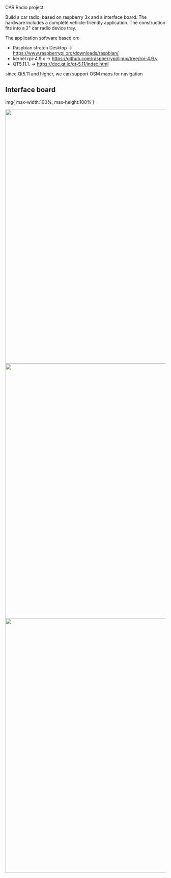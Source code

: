 CAR Radio project

Build a car radio, based on raspberry 3x and a interface board.
The hardware includes a complete vehicle-friendly application.
The construction fits into a 2" car radio device tray.

The application software based on:
- Raspbian stretch Desktop -> https://www.raspberrypi.org/downloads/raspbian/
- kernel rpi-4.9.x -> https://github.com/raspberrypi/linux/tree/rpi-4.9.y
- QT5.11.1.                -> https://doc.qt.io/qt-5.11/index.html

since Qt5.11 and higher, we can support OSM maps for navigation

Interface board
------------------------

img{
max-width:100%;
max-height:100%
}

<img src="https://github.com/hj-arlt/rpi3-car-radio/tree/master/pictures/IMG_20171130_184029.png" width="800">

<img src="https://github.com/hj-arlt/rpi3-car-radio/tree/master/pictures/IMG_20171130_183857.png" width="800">

<img src="https://github.com/hj-arlt/rpi3-car-radio/tree/master/pictures/IMG_20171130_183708.png" width="800">

